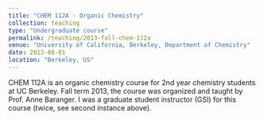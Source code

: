 ```yaml
---
title: "CHEM 112A - Organic Chemistry"
collection: teaching
type: "Undergraduate course"
permalink: /teaching/2013-fall-chem-112a
venue: "University of California, Berkeley, Department of Chemistry"
date: 2013-08-01
location: "Berkeley, US"
---
```


CHEM 112A is an organic chemistry course for 2nd year chemistry students at UC Berkeley. Fall term 2013, the course was organized and taught by Prof. Anne Baranger. I was a graduate student instructor (GSI) for this course (twice, see second instance above).
